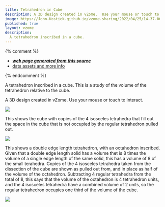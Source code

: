 ```yaml
---
title: Tetrahedron in Cube
description: A 3D design created in vZome.  Use your mouse or touch to interact.
image: https://John-Kostick.github.io/vzome-sharing/2022/04/25/14-37-06-Tetrahedron-in-Cube/Tetrahedron-in-Cube.png
published: true
layout: vzome
description:
  A tetrahedron inscribed in a cube.
---
```


{% comment %}
 - [***web page generated from this source***](<https://John-Kostick.github.io/vzome-sharing/2022/04/25/Tetrahedron-in-Cube-14-37-06.html>)
 - [data assets and more info](<https://github.com/John-Kostick/vzome-sharing/tree/main/2022/04/25/14-37-06-Tetrahedron-in-Cube/>)
 
{% endcomment %}

  A tetrahedron inscribed in a cube. This is a study of the volume of the tetrahedron relative to the cube.

A 3D design created in vZome.  Use your mouse or touch to interact.

<vzome-viewer style="width: 100%; height: 100vh;"
       src="https://John-Kostick.github.io/vzome-sharing/2022/04/25/14-37-06-Tetrahedron-in-Cube/Tetrahedron-in-Cube.vZome" >
  <img src="https://John-Kostick.github.io/vzome-sharing/2022/04/25/14-37-06-Tetrahedron-in-Cube/Tetrahedron-in-Cube.png" />
</vzome-viewer>

This shows the cube with copies of the 4 isosceles tetrahedra that fill out the space in the cube that is not occupied by the regular tetrahedron pulled out.

<vzome-viewer style="width: 100%; height: 65vh;"
      src="https://John-Kostick.github.io/vzome-sharing/2022/04/25/14-37-54-Tetrahedron-in-Cube.-dissectedvZome/Tetrahedron-in-Cube.-dissectedvZome.vZome" >
 <img src="https://John-Kostick.github.io/vzome-sharing/2022/04/25/14-37-54-Tetrahedron-in-Cube.-dissectedvZome/Tetrahedron-in-Cube.-dissectedvZome.png" />
</vzome-viewer>

This shows a double edge length tetrahedron, with an octahedron inscribed.  Given that a double edge length solid has a volume thet is 8 times the volume of a single edge length of the same solid, this has a volume of 8 of the small terahedra.  Copies of the 4 isosceles tetrahedra taken from the dissection of the cube are shown as pulled out from, and in place as half of the volume of the octahedron.  Subtracting  4 regular tetrahedra from the total of 8, this says that the volume of the octahedron is 4 tetrahedron units, and the 4 isosceles tetrahedra have a combined volume of 2 units, so the regular tetrahedron occupies one third of the volume of the cube.  

<vzome-viewer style="width: 100%; height: 100vh;"
      src="https://John-Kostick.github.io/vzome-sharing/2022/04/25/14-38-48-Double-length-tetrahedron/Double-length-tetrahedron.vZome" >
 <img src="https://John-Kostick.github.io/vzome-sharing/2022/04/25/14-38-48-Double-length-tetrahedron/Double-length-tetrahedron.png" />
</vzome-viewer>
